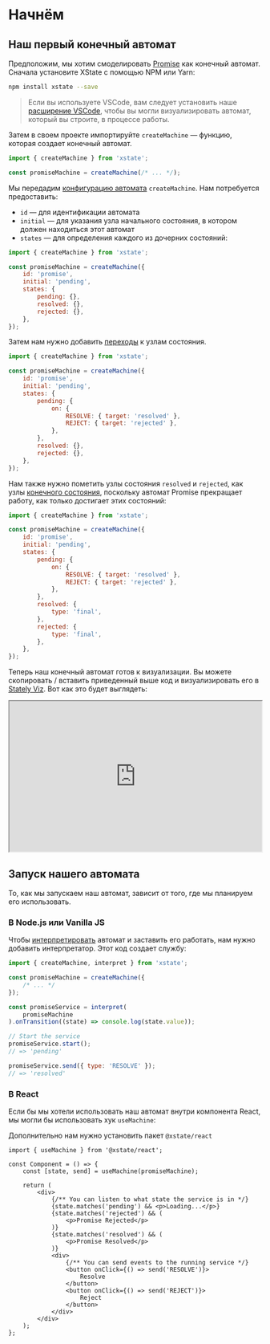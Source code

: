 # Начнём

## Наш первый конечный автомат

Предположим, мы хотим смоделировать [Promise](https://developer.mozilla.org/docs/Web/JavaScript/Reference/Global_Objects/Promise) как конечный автомат. Сначала установите XState с помощью NPM или Yarn:

```bash
npm install xstate --save
```

> Если вы используете VSCode, вам следует установить наше [расширение VSCode](https://marketplace.visualstudio.com/items?itemName=mattpocock.xstate-vscode), чтобы вы могли визуализировать автомат, который вы строите, в процессе работы.

Затем в своем проекте импортируйте `createMachine` — функцию, которая создает конечный автомат.

```js
import { createMachine } from 'xstate';

const promiseMachine = createMachine(/* ... */);
```

Мы передадим [конфигурацию автомата](./machines.md#configuration) `createMachine`. Нам потребуется предоставить:

-   `id` — для идентификации автомата
-   `initial` — для указания узла начального состояния, в котором должен находиться этот автомат
-   `states` — для определения каждого из дочерних состояний:

```js
import { createMachine } from 'xstate';

const promiseMachine = createMachine({
    id: 'promise',
    initial: 'pending',
    states: {
        pending: {},
        resolved: {},
        rejected: {},
    },
});
```

Затем нам нужно добавить [переходы](./transitions.md) к узлам состояния.

```js
import { createMachine } from 'xstate';

const promiseMachine = createMachine({
    id: 'promise',
    initial: 'pending',
    states: {
        pending: {
            on: {
                RESOLVE: { target: 'resolved' },
                REJECT: { target: 'rejected' },
            },
        },
        resolved: {},
        rejected: {},
    },
});
```

Нам также нужно пометить узлы состояния `resolved` и `rejected`, как узлы [конечного состояния](./final.md), поскольку автомат Promise прекращает работу, как только достигает этих состояний:

```js
import { createMachine } from 'xstate';

const promiseMachine = createMachine({
    id: 'promise',
    initial: 'pending',
    states: {
        pending: {
            on: {
                RESOLVE: { target: 'resolved' },
                REJECT: { target: 'rejected' },
            },
        },
        resolved: {
            type: 'final',
        },
        rejected: {
            type: 'final',
        },
    },
});
```

Теперь наш конечный автомат готов к визуализации. Вы можете скопировать / вставить приведенный выше код и визуализировать его в [Stately Viz](https://stately.ai/viz). Вот как это будет выглядеть:

<iframe src="https://stately.ai/viz/embed/68548871-eecb-479b-b92a-b261e7d89671?mode=viz&panel=code&readOnly=1&showOriginalLink=1&controls=0&pan=0&zoom=0"
allow="accelerometer; ambient-light-sensor; camera; encrypted-media; geolocation; gyroscope; hid; microphone; midi; payment; usb; vr; xr-spatial-tracking"
sandbox="allow-forms allow-modals allow-popups allow-presentation allow-same-origin allow-scripts" width="100%" height="300"
></iframe>

## Запуск нашего автомата

То, как мы запускаем наш автомат, зависит от того, где мы планируем его использовать.

### В Node.js или Vanilla JS

Чтобы [интерпретировать](./interpretation.md) автомат и заставить его работать, нам нужно добавить интерпретатор. Этот код создает службу:

```js
import { createMachine, interpret } from 'xstate';

const promiseMachine = createMachine({
    /* ... */
});

const promiseService = interpret(
    promiseMachine
).onTransition((state) => console.log(state.value));

// Start the service
promiseService.start();
// => 'pending'

promiseService.send({ type: 'RESOLVE' });
// => 'resolved'
```

### В React

Если бы мы хотели использовать наш автомат внутри компонента React, мы могли бы использовать хук `useMachine`:

Дополнительно нам нужно установить пакет `@xstate/react`

```tsx
import { useMachine } from '@xstate/react';

const Component = () => {
    const [state, send] = useMachine(promiseMachine);

    return (
        <div>
            {/** You can listen to what state the service is in */}
            {state.matches('pending') && <p>Loading...</p>}
            {state.matches('rejected') && (
                <p>Promise Rejected</p>
            )}
            {state.matches('resolved') && (
                <p>Promise Resolved</p>
            )}
            <div>
                {/** You can send events to the running service */}
                <button onClick={() => send('RESOLVE')}>
                    Resolve
                </button>
                <button onClick={() => send('REJECT')}>
                    Reject
                </button>
            </div>
        </div>
    );
};
```
